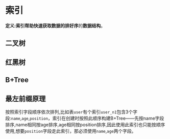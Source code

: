 # 索引

**定义:**索引帮助快速获取数据的**排好序**的**数据结构**。

## 二叉树

## 红黑树

## B+Tree

## 最左前缀原理

按照索引字段顺序依次排列,比如表`user`有个索引`user_n1`包含3个字段:`name`,`age`,`position`，索引在创建时按照此顺序构建B+Tree——先按name字段排序,name相同按age排序,age相同按position排序,因此使用此索引也只能按顺序使用,想要`position`字段走此索引，那必须使用`name`,`age`两个字段。